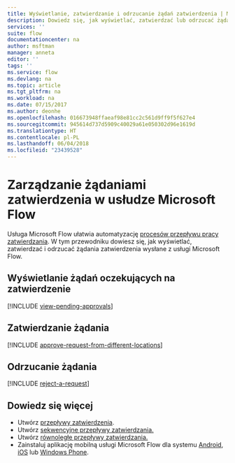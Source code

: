 ```yaml
---
title: Wyświetlanie, zatwierdzanie i odrzucanie żądań zatwierdzenia | Microsoft Docs
description: Dowiedz się, jak wyświetlać, zatwierdzać lub odrzucać żądania zatwierdzenia w usłudze Microsoft Flow.
services: ''
suite: flow
documentationcenter: na
author: msftman
manager: anneta
editor: ''
tags: ''
ms.service: flow
ms.devlang: na
ms.topic: article
ms.tgt_pltfrm: na
ms.workload: na
ms.date: 07/15/2017
ms.author: deonhe
ms.openlocfilehash: 016673948ffaeaf98e81cc2c561d9ff9f5f627e4
ms.sourcegitcommit: 945614d737d5909c40029a61e050302d96e1619d
ms.translationtype: HT
ms.contentlocale: pl-PL
ms.lasthandoff: 06/04/2018
ms.locfileid: "23439528"
---
```

# <a name="manage-approval-requests-in-microsoft-flow"></a>Zarządzanie żądaniami zatwierdzenia w usłudze Microsoft Flow
Usługa Microsoft Flow ułatwia automatyzację [procesów przepływu pracy zatwierdzania](modern-approvals.md). W tym przewodniku dowiesz się, jak wyświetlać, zatwierdzać i odrzucać żądania zatwierdzenia wysłane z usługi Microsoft Flow.

## <a name="view-pending-approval-requests"></a>Wyświetlanie żądań oczekujących na zatwierdzenie
[!INCLUDE [view-pending-approvals](includes/view-pending-approvals.md)]

## <a name="approve-a-request"></a>Zatwierdzanie żądania
[!INCLUDE [approve-request-from-different-locations](includes/approve-request-from-different-locations.md)]

## <a name="reject-a-request"></a>Odrzucanie żądania
[!INCLUDE [reject-a-request](includes/reject-a-request.md)]

## <a name="learn-more"></a>Dowiedz się więcej
* Utwórz [przepływy zatwierdzenia](modern-approvals.md).
* Utwórz [sekwencyjne przepływy zatwierdzania.](sequential-modern-approvals.md)
* Utwórz [równoległe przepływy zatwierdzania.](parallel-modern-approvals.md)
* Zainstaluj aplikację mobilną usługi Microsoft Flow dla systemu [Android](https://aka.ms/flowmobiledocsandroid), [iOS](https://aka.ms/flowmobiledocsios) lub [Windows Phone](https://aka.ms/flowmobilewindows).

